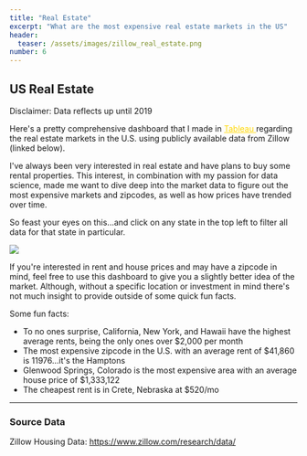 ```yaml
---
title: "Real Estate"
excerpt: "What are the most expensive real estate markets in the US"
header:
  teaser: /assets/images/zillow_real_estate.png
number: 6
---
```


## US Real Estate

Disclaimer: Data reflects up until 2019

Here's a pretty comprehensive dashboard that I made in <a href="https://public.tableau.com/en-us/s/" style='color:gold'>Tableau </a> regarding the real estate markets in the U.S. using publicly available data from Zillow (linked below).

I've always been very interested in real estate and have plans to buy some rental properties. This interest, in combination with my passion for data science, made me want to dive deep into the market data to figure out the most expensive markets and zipcodes, as well as how prices have trended over time.

So feast your eyes on this...and click on any state in the top left to filter all data for that state in particular.

<div class='tableauPlaceholder' id='viz1613347946957' style='position: relative'><noscript><a href='#'><img alt=' ' src='https:&#47;&#47;public.tableau.com&#47;static&#47;images&#47;4F&#47;4F55FDKHW&#47;1_rss.png' style='border: none' /></a></noscript><object class='tableauViz'  style='display:none;'><param name='host_url' value='https%3A%2F%2Fpublic.tableau.com%2F' /> <param name='embed_code_version' value='3' /> <param name='path' value='shared&#47;4F55FDKHW' /> <param name='toolbar' value='yes' /><param name='static_image' value='https:&#47;&#47;public.tableau.com&#47;static&#47;images&#47;4F&#47;4F55FDKHW&#47;1.png' /> <param name='animate_transition' value='yes' /><param name='display_static_image' value='yes' /><param name='display_spinner' value='yes' /><param name='display_overlay' value='yes' /><param name='display_count' value='yes' /><param name='language' value='en' /></object></div>               
 <script type='text/javascript'> var divElement = document.getElementById('viz1613347946957');                    var vizElement = divElement.getElementsByTagName('object')[0];                    if ( divElement.offsetWidth > 800 ) { vizElement.style.width='1366px';vizElement.style.height='795px';} else if ( divElement.offsetWidth > 500 ) { vizElement.style.width='1366px';vizElement.style.height='795px';} else { vizElement.style.width='60%';vizElement.style.height='1727px';}                     var scriptElement = document.createElement('script');                    scriptElement.src = 'https://public.tableau.com/javascripts/api/viz_v1.js';                    vizElement.parentNode.insertBefore(scriptElement, vizElement);                </script>

 If you're interested in rent and house prices and may have a zipcode in mind, feel free to use this dashboard to give you a slightly better idea of the market. Although, without a specific location or investment in mind there's not much insight to provide outside of some quick fun facts.

 Some fun facts:
 - To no ones surprise, California, New York, and Hawaii have the highest average rents, being the only ones over $2,000 per month 
 - The most expensive zipcode in the U.S. with an average rent of $41,860 is 11976...it's the Hamptons
 - Glenwood Springs, Colorado is the most expensive area with an average house price of $1,333,122
 - The cheapest rent is in Crete, Nebraska at $520/mo

<hr>
<h3> Source Data</h3>
Zillow Housing Data: <a href="https://www.zillow.com/research/data/"> https://www.zillow.com/research/data/ </a>